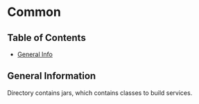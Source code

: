 # Common

## Table of Contents

* [General Info](#general-information)

## General Information

Directory contains jars, which contains classes to build services.

